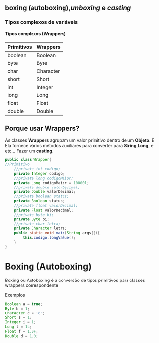 ## **boxing (autoboxing)**,*unboxing* e *casting*
### Tipos complexos de variáveis 

#### Tipos complexos (Wrappers)

| Primitivos | Wrappers  |
| ---------- | --------- |
| boolean    | Boolean   |
| byte       | Byte      |
| char       | Character |
| short      | Short     |
| int        | Integer   |
| long       | Long      |
| float      | Float     |
| double     | Double    |

## Porque usar Wrappers?
As classes **Wrappers** agrupam um valor primitivo dentro de um **Objeto**. E Ela fornece vários métodos auxiliares para converter para **String**,**Long**, e etc... Fazer um **casting**.

```java
public class Wrapper{
//Primitivo
	//private int codigo;
	private Integer codigo;
	//private long codigoMaior;
	private Long codigoMaior = 10000l;
	//private double valorDecimal;
	private Double valorDecimal;
	//private boolean status;
	private Boolean status;
	//private float valorDecimal;
	private Float valorDecimal;
	//private byte bi;
	private Byte bi;
	//private char letra;
	private Character letra;
	public static void main(String args[]){
		this.codigo.longValue();
	}
}
``` 

# Boxing (Autoboxing)
Boxing ou Autoboxing é a conversão de tipos primitivos para classes wrappers correspondente

Exemplos 
```java
Boolean a = true;
Byte b = 1;
Character c = 'c';
Short s = 1;
Integer i = 1;
Long l = 1L;
Float f = 1.0F;
Double d = 1.0;
``` 

